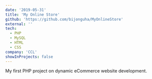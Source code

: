```yaml
---
date: '2019-05-31'
title: 'My Online Store'
github: 'https://github.com/bijonguha/MyOnlineStore'
external: ''
tech:
  - PHP
  - MySQL
  - HTML
  - CSS
company: 'CCL'
showInProjects: false
---
```


My first PHP project on dynamic eCommerce website development.
